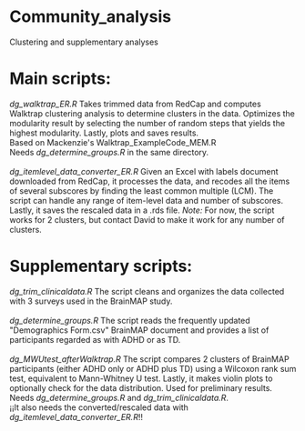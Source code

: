 # Community_analysis
Clustering and supplementary analyses

# Main scripts:
*dg_walktrap_ER.R* Takes trimmed data from RedCap and computes Walktrap clustering analysis to determine clusters in the data. Optimizes the modularity result by selecting the number of random steps that yields the highest modularity. Lastly, plots and saves results.
<br />
    Based on Mackenzie's Walktrap_ExampleCode_MEM.R
<br />
    Needs *dg_determine_groups.R* in the same directory.
<br />
<br />
*dg_itemlevel_data_converter_ER.R* Given an Excel with labels document downloaded from RedCap, it processes the data, and recodes all the items of several subscores by finding the least common multiple (LCM). The script can handle any range of item-level data and number of subscores. Lastly, it saves the rescaled data in a .rds file. *Note:* For now, the script works for 2 clusters, but contact David to make it work for any number of clusters.

# Supplementary scripts:
*dg_trim_clinicaldata.R* The script cleans and organizes the data collected with 3 surveys used in the BrainMAP study.
<br />
<br />
*dg_determine_groups.R* The script reads the frequently updated "Demographics Form.csv" BrainMAP document and provides a list of participants regarded as with ADHD or as TD.
<br />
<br />
*dg_MWUtest_afterWalktrap.R* The script compares 2 clusters of BrainMAP participants (either ADHD only or ADHD plus TD) using a Wilcoxon rank sum test, equivalent to Mann-Whitney U test. Lastly, it makes violin plots to optionally check for the data distribution. Used for preliminary results.
<br />
Needs *dg_determine_groups.R* and *dg_trim_clinicaldata.R*. 
<br />
¡¡It also needs the converted/rescaled data with *dg_itemlevel_data_converter_ER.R*!!
